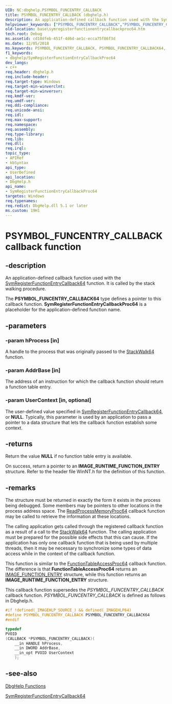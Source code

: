 ```yaml
---
UID: NC:dbghelp.PSYMBOL_FUNCENTRY_CALLBACK
title: PSYMBOL_FUNCENTRY_CALLBACK (dbghelp.h)
description: An application-defined callback function used with the SymRegisterFunctionEntryCallback64 function. It is called by the stack walking procedure.
helpviewer_keywords: ["PSYMBOL_FUNCENTRY_CALLBACK","PSYMBOL_FUNCENTRY_CALLBACK64","SymRegisterFunctionEntryCallbackProc64","SymRegisterFunctionEntryCallbackProc64 callback","SymRegisterFunctionEntryCallbackProc64 callback function","_win32_symregisterfunctionentrycallbackproc64","base.symregisterfunctionentrycallbackproc64","dbghelp/SymRegisterFunctionEntryCallbackProc64"]
old-location: base\symregisterfunctionentrycallbackproc64.htm
tech.root: Debug
ms.assetid: cd10dfeb-451f-4d6d-ae1c-ecca75f86f3d
ms.date: 12/05/2018
ms.keywords: PSYMBOL_FUNCENTRY_CALLBACK, PSYMBOL_FUNCENTRY_CALLBACK64, SymRegisterFunctionEntryCallbackProc64, SymRegisterFunctionEntryCallbackProc64 callback, SymRegisterFunctionEntryCallbackProc64 callback function, _win32_symregisterfunctionentrycallbackproc64, base.symregisterfunctionentrycallbackproc64, dbghelp/SymRegisterFunctionEntryCallbackProc64
f1_keywords:
- dbghelp/SymRegisterFunctionEntryCallbackProc64
dev_langs:
- c++
req.header: dbghelp.h
req.include-header: 
req.target-type: Windows
req.target-min-winverclnt: 
req.target-min-winversvr: 
req.kmdf-ver: 
req.umdf-ver: 
req.ddi-compliance: 
req.unicode-ansi: 
req.idl: 
req.max-support: 
req.namespace: 
req.assembly: 
req.type-library: 
req.lib: 
req.dll: 
req.irql: 
topic_type:
- APIRef
- kbSyntax
api_type:
- UserDefined
api_location:
- DbgHelp.h
api_name:
- SymRegisterFunctionEntryCallbackProc64
targetos: Windows
req.typenames: 
req.redist: DbgHelp.dll 5.1 or later
ms.custom: 19H1
---
```


# PSYMBOL_FUNCENTRY_CALLBACK callback function


## -description


An application-defined callback function used with the 
<a href="https://docs.microsoft.com/windows/desktop/api/dbghelp/nf-dbghelp-symregisterfunctionentrycallback">SymRegisterFunctionEntryCallback64</a> function. It is called by the stack walking procedure.

The <b>PSYMBOL_FUNCENTRY_CALLBACK64</b> type defines a pointer to this callback function. 
<b>SymRegisterFunctionEntryCallbackProc64</b> is a placeholder for the application-defined function name.


## -parameters




### -param hProcess [in]

A handle to the process that was originally passed to the 
<a href="https://docs.microsoft.com/windows/desktop/api/dbghelp/nf-dbghelp-stackwalk">StackWalk64</a> function.


### -param AddrBase [in]

The address of an instruction for which the callback function should return a function table entry.


### -param UserContext [in, optional]

The user-defined value specified in 
<a href="https://docs.microsoft.com/windows/desktop/api/dbghelp/nf-dbghelp-symregisterfunctionentrycallback">SymRegisterFunctionEntryCallback64</a>, or <b>NULL</b>. Typically, this parameter is used by an application to pass a pointer to a data structure that lets the callback function establish some context.


## -returns



Return the value <b>NULL</b> if no function table entry is available.

On success, return a pointer to an <b>IMAGE_RUNTIME_FUNCTION_ENTRY</b> structure. Refer to the header file WinNT.h for the definition of this function.




## -remarks



The structure must be returned in exactly the form it exists in the process being debugged. Some members may be pointers to other locations in the process address space. The 
<a href="https://docs.microsoft.com/windows/desktop/api/dbghelp/nc-dbghelp-pread_process_memory_routine">ReadProcessMemoryProc64</a> callback function may be called to retrieve the information at these locations.

The calling application gets called through the registered callback function as a result of a call to the 
<a href="https://docs.microsoft.com/windows/desktop/api/dbghelp/nf-dbghelp-stackwalk">StackWalk64</a> function. The calling application must be prepared for the possible side effects that this can cause. If the application has only one callback function that is being used by multiple threads, then it may be necessary to synchronize some types of data access while in the context of the callback function.

This function is similar to the 
<a href="https://docs.microsoft.com/windows/desktop/api/dbghelp/nc-dbghelp-pfunction_table_access_routine">FunctionTableAccessProc64</a> callback function. The difference is that 
<b>FunctionTableAccessProc64</b> returns an 
<a href="https://docs.microsoft.com/windows/desktop/api/winnt/ns-winnt-image_function_entry">IMAGE_FUNCTION_ENTRY</a> structure, while this function returns an <b>IMAGE_RUNTIME_FUNCTION_ENTRY</b> structure.

This callback function supersedes the <i>PSYMBOL_FUNCENTRY_CALLBACK</i> callback function.  <i>PSYMBOL_FUNCENTRY_CALLBACK</i> is defined as follows in Dbghelp.h.


```cpp
#if !defined(_IMAGEHLP_SOURCE_) && defined(_IMAGEHLP64)
#define PSYMBOL_FUNCENTRY_CALLBACK PSYMBOL_FUNCENTRY_CALLBACK64
#endif

typedef
PVOID
(CALLBACK *PSYMBOL_FUNCENTRY_CALLBACK)(
    __in HANDLE hProcess,
    __in DWORD AddrBase,
    __in_opt PVOID UserContext
    );
```





## -see-also




<a href="https://docs.microsoft.com/windows/desktop/Debug/dbghelp-functions">DbgHelp Functions</a>



<a href="https://docs.microsoft.com/windows/desktop/api/dbghelp/nf-dbghelp-symregisterfunctionentrycallback">SymRegisterFunctionEntryCallback64</a>
 

 

